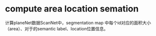 # compute area location semation
计算planeNet数据ScanNet中，segmentation map 中每个id对应的面积大小（area）、对于的semantic label、location位置信息。
